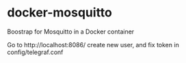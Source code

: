 # docker-mosquitto
Boostrap for Mosquitto in a Docker container


Go to http://localhost:8086/
create new user, and fix token in config/telegraf.conf
